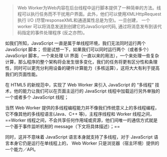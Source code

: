 > Web Worker为Web内容在后台线程中运行脚本提供了一种简单的方法。线程可以执行任务而不干扰用户界面。此外，他们可以使用XMLHttpRequest执行 I/O (尽管responseXML和通道属性总是为空)。一旦创建， 一个worker 可以将消息发送到创建它的JavaScript代码, 通过将消息发布到该代码指定的事件处理程序 (反之亦然)。

如我们所知，JavaScript 一直是属于单线程环境，我们无法同时运行两个 JavaScript 脚本；
但是试想一下，如果我们可以同时运行两个（或者多个）JavaScript 脚本，一个来处理 UI 界面（一直以来的用法），一个来处理一些复杂计算，那么程序的整个架构将会发生很多变化，我们的任务将更有区分性和条理性，同时可以更充分利用设备的硬件计算能力（多核运算），这将大大有利于提高我们的页面性能。

在 HTML5 的新规范中，实现了 Web Worker 来引入 JavaScript 的 “多线程” 技术，他的能力让我们可以在页面主运行的 JavaScript 线程中加载运行另外单独的一个或者多个 JavaScript 线程；

当然 Web Worker 提供的多线程编程能力并不像我们传统意义上的多线程编程，它不像其他的多线程语言(Java、C++ 等)，主程序线程和 Worker 线程之间，==Worker 线程之间，不会共享任何作用域或资源，他们间唯一的通信方式就是一个基于事件监听机制的 message（下文将具体描述）；==

同时，这并不意味着 JavaScript 语言本身就支持了多线程，对于 JavaScript 语言本身它仍是运行在单线程上的， Web Worker 只是浏览器（宿主环境）提供的一个能力／API。
